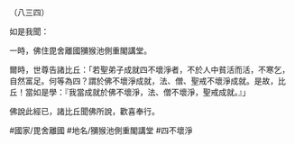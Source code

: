 （八三四）

如是我聞：

一時，佛住毘舍離國獼猴池側重閣講堂。

爾時，世尊告諸比丘：「若聖弟子成就四不壞淨者，不於人中貧活而活，不寒乞，自然富足。何等為四？謂於佛不壞淨成就，法、僧、聖戒不壞淨成就。是故，比丘！當如是學：『我當成就於佛不壞淨，法、僧不壞淨，聖戒成就。』」

佛說此經已，諸比丘聞佛所說，歡喜奉行。

#國家/毘舍離國
#地名/獼猴池側重閣講堂
#四不壞淨
